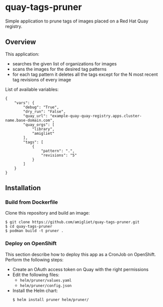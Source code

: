 # quay-tags-pruner

Simple application to prune tags of images placed on a Red Hat Quay registry.

## Overview

This application:
  - searches the given list of organizations for images
  - scans the images for the desired tag patterns
  - for each tag pattern it deletes all the tags except for the N most recent
    tag revisions of every image

List of available variables:

```
{
    "vars": {
        "debug": "True",
        "dry_run": "False",
        "quay_url": "example-quay-quay-registry.apps.cluster-name.base-domain.com",
        "quay_orgs": [
            "library",
            "amigliet"
        ],
        "tags": [
            {
                "pattern": ".",
                "revisions": "5"
            }
        ]
    }
}
```

## Installation
### Build from Dockerfile

Clone this repository and build an image:

```
$ git clone https://github.com/amigliet/quay-tags-pruner.git
$ cd quay-tags-pruner
$ podman build -t pruner .
```

### Deploy on OpenShift
This section describe how to deploy this app as a CronJob on OpenShift. \
Perform the following steps:

* Create an OAuth access token on Quay with the right permissions
* Edit the following files:
  - `helm/pruner/values.yaml`
  - `helm/pruner/config.json`
* Install the Helm chart:
  ```
  $ helm install pruner helm/pruner/
  ```
